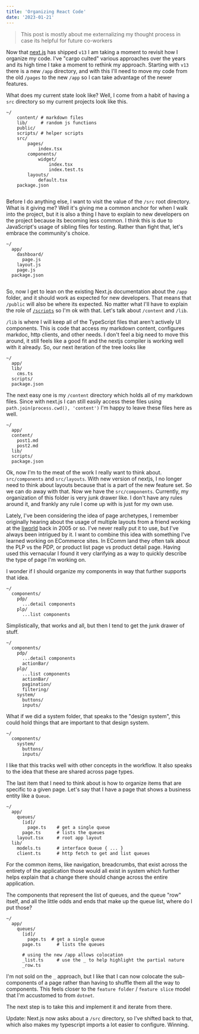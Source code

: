 ```yaml
---
title: 'Organizing React Code'
date: '2023-01-21'
---
```


> This post is mostly about me externalizing my thought process in case its helpful for future co-workers

Now that [next.js](https://nextjs.org) has shipped `v13` I am taking a moment to revisit
how I organize my code. I've "cargo culted" various approaches over the years and its high
time I take a moment to rethink my approach. Starting with `v13` there is a new `/app` directory,
and with this I'll need to move my code from the old `/pages` to the new `/app` so I can
take advantage of the newer features.

What does my current state look like? Well, I come from a habit of having a `src` directory so
my current projects look like this.

```
~/
    content/ # markdown files
    lib/     # random js functions
    public/
    scripts/ # helper scripts
    src/
        pages/
            index.tsx
        components/
            widget/
                index.tsx
                index.test.ts
        layouts/
            default.tsx
    package.json
            
```

Before I do anything else, I want to visit the value of the `/src` root directory. What is it giving me? Well it's giving me a common anchor for when I walk into the project, but it is also a thing I have to explain to new developers on the project because its becoming less common. I think this is due to JavaScript's usage of sibling files for testing. Rather than fight that, let's embrace the community's choice.

```
~/
  app/
    dashboard/
      page.js
    layout.js
    page.js
  package.json
  
```

So, now I get to lean on the existing Next.js documentation about the `/app` folder, and it should work as expected for new developers. That means that `/public` will also be where its expected. No matter what I'll have to explain the role of [`/scripts`](https://github.com/github/scripts-to-rule-them-all) so I'm ok with that. Let's talk about `/content` and `/lib`.

`/lib` is where I will keep all of the TypeScript files that aren't actively UI components. This is code that access my markdown content, configures markdoc, http clients, and other needs. I don't feel a big need to move this around, it still feels like a good fit and the nextjs compiler is working well with it already. So, our next iteration of the tree looks like

```
~/
  app/
  lib/
    cms.ts
  scripts/
  package.json
```

The next easy one is my `/content` directory which holds all of my markdown files. Since with next.js I can still easily access these files using `path.join(process.cwd(), 'content')` I'm happy to leave these files here as well. 

```
~/
  app/
  content/
    post1.md
    post2.md
  lib/
  scripts/
  package.json
```

Ok, now I'm to the meat of the work I really want to think about. `src/components` and `src/layouts`. With new version of nextjs, I no longer need to think about layouts because that is a part of the new feature set. So we can do away with that. Now we have the `src/components`. Currently, my organization of this folder is very junk drawer like. I don't have any rules around it, and frankly any rule I come up with is just for my own use.

Lately, I've been considering the idea of page archetypes, I remember originally hearing about the usage of multiple layouts from a friend working at the [ljworld](https://ljworld.com) back in 2005 or so. I've never really put it to use, but I've always been intrigued by it. I want to combine this idea with something I've learned working on ECommerce sites. In EComm land they often talk about the PLP vs the PDP, or product list page vs product detail page. Having used this vernacular I found it very clarifying as a way to quickly describe the type of page I'm working on.

I wonder if I should organize my components in way that further supports that idea.

```
~/
  components/
    pdp/
      ...detail components
    plp/
      ...list components
```

Simplistically, that works and all, but then I tend to get the junk drawer of stuff.

```
~/
  components/
    pdp/
      ...detail components
      actionBar/
    plp/
      ...list components
      actionBar/
      pagination/
      filtering/
    system/
      buttons/
      inputs/
```

What if we did a system folder, that speaks to the "design system", this could hold things that are important to that design system.

```
~/
  components/
    system/
      buttons/
      inputs/
```

I like that this tracks well with other concepts in the workflow. It also speaks to the idea that these are shared across page types.

The last item that I need to think about is how to organize items that are specific to a given page. Let's say that I have a page that shows a business entity like a `Queue`.

```
~/
  app/
    queues/
      [id]/
        page.ts    # get a single queue
      page.ts      # lists the queues
    layout.tsx     # root app layout
  lib/
    models.ts      # interface Queue { ... }
    client.ts      # http fetch to get and list queues
```

For the common items, like navigation, breadcrumbs, that exist across the entirety of the application those would all exist in system which further helps explain that a change there should change across the entire application.

The components that represent the list of queues, and the queue "row" itself, and all the little odds and ends that make up the queue list, where do I put those?

```
~/
  app/
    queues/
      [id]/
        page.ts  # get a single queue
      page.ts      # lists the queues
      
      # using the new /app allows colocation
      _list.ts     # use the _ to help highlight the partial nature
      _row.ts
```

I'm not sold on the `_` approach, but I like that I can now colocate the sub-components of a page rather than having to shuffle them all the way to components. This feels closer to the `feature folder` / `feature slice` model that I'm accustomed to from `dotnet`. 

The next step is to take this and implement it and iterate from there.

Update: Next.js now asks about a `/src` directory, so I've shifted back to that, which also makes my typescript imports a lot easier to configure. Winning.
